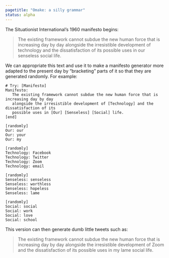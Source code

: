 ```yaml
---
pagetitle: "Omake: a silly grammar"
status: alpha
---
```

The Situationist International’s 1960 manifesto begins:

> The existing framework cannot subdue the new human force that is increasing day by day alongside the irresistible development of technology
> and the dissatisfaction of its possible uses in our senseless social life.

We can appropriate this text and use it to make a manifesto generator more adapted to the present day by “bracketing” parts of it so that they are generated randomly.  For example:
```Step
# Try: [Manifesto]
Manifesto:
   The existing framework cannot subdue the new human force that is increasing day by day
   alongside the irresistible development of [Technology] and the dissatisfaction of its
   possible uses in [Our] [Senseless] [Social] life.
[end]

[randomly]
Our: our
Our: your
Our: my

[randomly]
Technology: Facebook
Technology: Twitter
Technology: Zoom
Technology: email

[randomly]
Senseless: senseless
Senseless: worthless
Senseless: hopeless
Senseless: lame

[randomly]
Social: social
Social: work
Social: love
Social: school
```
This version can then generate dumb little tweets such as:
> The existing framework cannot subdue the new human force that is increasing day by day alongside the irresistible development
> of Zoom and the dissatisfaction of its possible uses in my lame social life.